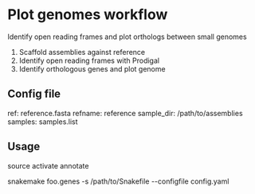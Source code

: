 # Plot genomes workflow
Identify open reading frames and plot orthologs between small genomes

1. Scaffold assemblies against reference
2. Identify open reading frames with Prodigal
3. Identify orthologous genes and plot genome

## Config file

  ref: reference.fasta
  refname: reference
  sample_dir: /path/to/assemblies
  samples: samples.list

## Usage

source activate annotate

snakemake foo.genes -s /path/to/Snakefile --configfile config.yaml
